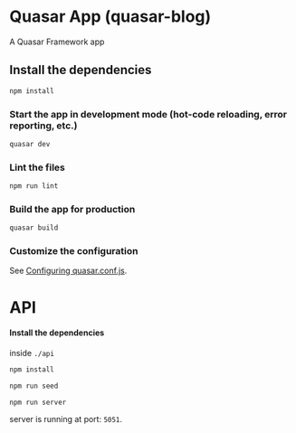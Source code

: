 # Quasar App (quasar-blog)

A Quasar Framework app

## Install the dependencies
```bash
npm install
```

### Start the app in development mode (hot-code reloading, error reporting, etc.)
```bash
quasar dev
```

### Lint the files
```bash
npm run lint
```

### Build the app for production
```bash
quasar build
```

### Customize the configuration
See [Configuring quasar.conf.js](https://quasar.dev/quasar-cli/quasar-conf-js).


# API

#### Install the dependencies

inside `./api`
```bash
npm install
```

```bash
npm run seed
```

```bash
npm run server
```

server is running at port: `5051`.


